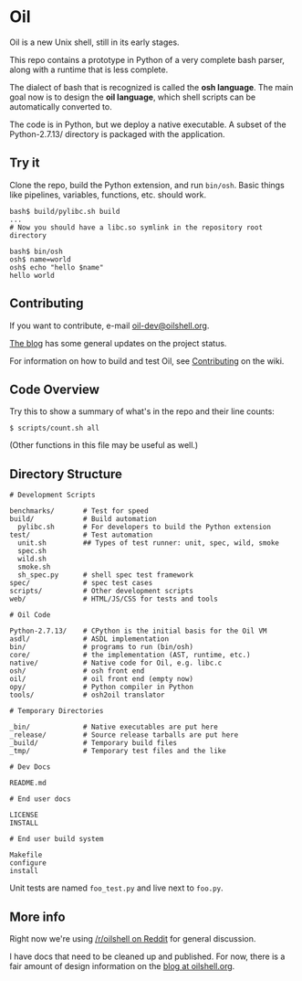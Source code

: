 Oil
===

Oil is a new Unix shell, still in its early stages.

This repo contains a prototype in Python of a very complete bash parser, along
with a runtime that is less complete.

The dialect of bash that is recognized is called the **osh language**.  The
main goal now is to design the **oil language**, which shell scripts can be
automatically converted to.

The code is in Python, but we deploy a native executable.  A subset of the
Python-2.7.13/ directory is packaged with the application.

Try it
------

Clone the repo, build the Python extension, and run `bin/osh`.  Basic things
like pipelines, variables, functions, etc. should work.

    bash$ build/pylibc.sh build
    ...
    # Now you should have a libc.so symlink in the repository root directory

    bash$ bin/osh
    osh$ name=world
    osh$ echo "hello $name"
    hello world

Contributing
------------

If you want to contribute, e-mail [oil-dev@oilshell.org][oil-dev].

[oil-dev]: http://lists.oilshell.org/listinfo.cgi/oil-dev-oilshell.org

[The blog](http://www.oilshell.org/blog/) has some general updates on the
project status.

For information on how to build and test Oil, see [Contributing][] on the wiki.

[Contributing]: https://github.com/oilshell/oil/wiki/Contributing

Code Overview
-------------

Try this to show a summary of what's in the repo and their line counts:

    $ scripts/count.sh all

(Other functions in this file may be useful as well.)

Directory Structure
-------------------

    # Development Scripts

    benchmarks/       # Test for speed
    build/            # Build automation
      pylibc.sh       # For developers to build the Python extension
    test/             # Test automation
      unit.sh         ## Types of test runner: unit, spec, wild, smoke
      spec.sh
      wild.sh        
      smoke.sh
      sh_spec.py      # shell spec test framework
    spec/             # spec test cases
    scripts/          # Other development scripts
    web/              # HTML/JS/CSS for tests and tools

    # Oil Code

    Python-2.7.13/    # CPython is the initial basis for the Oil VM
    asdl/             # ASDL implementation
    bin/              # programs to run (bin/osh)
    core/             # the implementation (AST, runtime, etc.)
    native/           # Native code for Oil, e.g. libc.c
    osh/              # osh front end
    oil/              # oil front end (empty now)
    opy/              # Python compiler in Python
    tools/            # osh2oil translator

    # Temporary Directories

    _bin/             # Native executables are put here
    _release/         # Source release tarballs are put here
    _build/           # Temporary build files
    _tmp/             # Temporary test files and the like

    # Dev Docs

    README.md

    # End user docs

    LICENSE
    INSTALL

    # End user build system

    Makefile
    configure
    install

Unit tests are named `foo_test.py` and live next to `foo.py`.

More info
---------

Right now we're using
[/r/oilshell on Reddit](https://www.reddit.com/r/oilshell/) for general discussion.


I have docs that need to be cleaned up and published.  For now, there is a fair
amount of design information on
the [blog at oilshell.org](http://www.oilshell.org/blog/).

